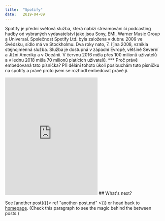 ```yaml
---
title:  "Spotify"
date:   2019-04-09
---
```

Spotify je přední světová služba, která nabízí streamování či podcasting hudby od vybraných vydavatelství jako jsou Sony, EMI, Warner Music Group a Universal. Společnost Spotify Ltd. byla založena v dubnu 2006 ve Švédsku, sídlo má ve Stockholmu. Dva roky nato, 7. října 2008, vznikla stejnojmenná služba. Služba je dostupná v západní Evropě, většině Severní a Jižní Ameriky a v Oceánii. V červnu 2016 měla přes 100 milionů uživatelů a v lednu 2018 měla 70 milionů platících uživatelů.
*** Proč právě embedovaná tato písnička?
Při dělání tohoto úkoli poslouchám tuto písničku na spotify a právě proto jsem se rozhodl embedovat právě ji.
<iframe src="https://open.spotify.com/embed/track/5PUawWFG1oIS2NwEcyHaCr" width="300" height="380" frameborder="0" allowtransparency="true" allow="encrypted-media"></iframe>
## What's next?

See [another post]({{< ref "another-post.md" >}}) or head back to [homepage](../../). (Check this paragraph to see the magic behind the between posts.)